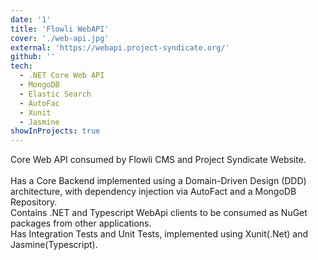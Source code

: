```yaml
---
date: '1'
title: 'Flowli WebAPI'
cover: './web-api.jpg'
external: 'https://webapi.project-syndicate.org/'
github: ''
tech:
  - .NET Core Web API
  - MongoDB
  - Elastic Search
  - AutoFac
  - Xunit
  - Jasmine
showInProjects: true
---
```


Core Web API consumed by Flowli CMS and Project Syndicate Website.
<br/><br/>
Has a Core Backend implemented using a Domain-Driven Design (DDD) architecture, with dependency injection via AutoFact and a MongoDB Repository.<br/>
Contains .NET and Typescript WebApi clients to be consumed as NuGet packages from other applications.<br/>
Has Integration Tests and Unit Tests, implemented using Xunit(.Net) and Jasmine(Typescript).
